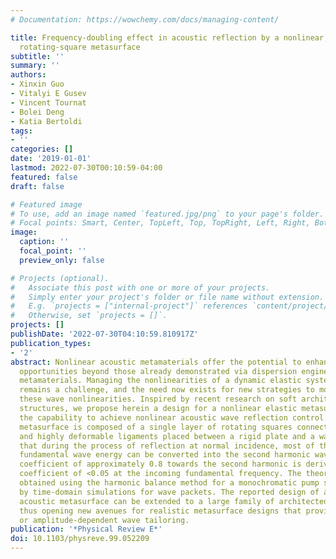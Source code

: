 ```yaml
---
# Documentation: https://wowchemy.com/docs/managing-content/

title: Frequency-doubling effect in acoustic reflection by a nonlinear, architected
  rotating-square metasurface
subtitle: ''
summary: ''
authors:
- Xinxin Guo
- Vitalyi E Gusev
- Vincent Tournat
- Bolei Deng
- Katia Bertoldi
tags:
- ''
categories: []
date: '2019-01-01'
lastmod: 2022-07-30T00:10:59-04:00
featured: false
draft: false

# Featured image
# To use, add an image named `featured.jpg/png` to your page's folder.
# Focal points: Smart, Center, TopLeft, Top, TopRight, Left, Right, BottomLeft, Bottom, BottomRight.
image:
  caption: ''
  focal_point: ''
  preview_only: false

# Projects (optional).
#   Associate this post with one or more of your projects.
#   Simply enter your project's folder or file name without extension.
#   E.g. `projects = ["internal-project"]` references `content/project/deep-learning/index.md`.
#   Otherwise, set `projects = []`.
projects: []
publishDate: '2022-07-30T04:10:59.810917Z'
publication_types:
- '2'
abstract: Nonlinear acoustic metamaterials offer the potential to enhance wave control
  opportunities beyond those already demonstrated via dispersion engineering in linear
  metamaterials. Managing the nonlinearities of a dynamic elastic system, however,
  remains a challenge, and the need now exists for new strategies to model and design
  these wave nonlinearities. Inspired by recent research on soft architected rotating-square
  structures, we propose herein a design for a nonlinear elastic metasurface with
  the capability to achieve nonlinear acoustic wave reflection control. The designed
  metasurface is composed of a single layer of rotating squares connected to thin
  and highly deformable ligaments placed between a rigid plate and a wall. It is shown
  that during the process of reflection at normal incidence, most of the incoming
  fundamental wave energy can be converted into the second harmonic wave. A conversion
  coefficient of approximately 0.8 towards the second harmonic is derived with a reflection
  coefficient of <0.05 at the incoming fundamental frequency. The theoretical results
  obtained using the harmonic balance method for a monochromatic pump source are confirmed
  by time-domain simulations for wave packets. The reported design of a nonlinear
  acoustic metasurface can be extended to a large family of architected structures,
  thus opening new avenues for realistic metasurface designs that provide for nonlinear
  or amplitude-dependent wave tailoring.
publication: '*Physical Review E*'
doi: 10.1103/physreve.99.052209
---
```

